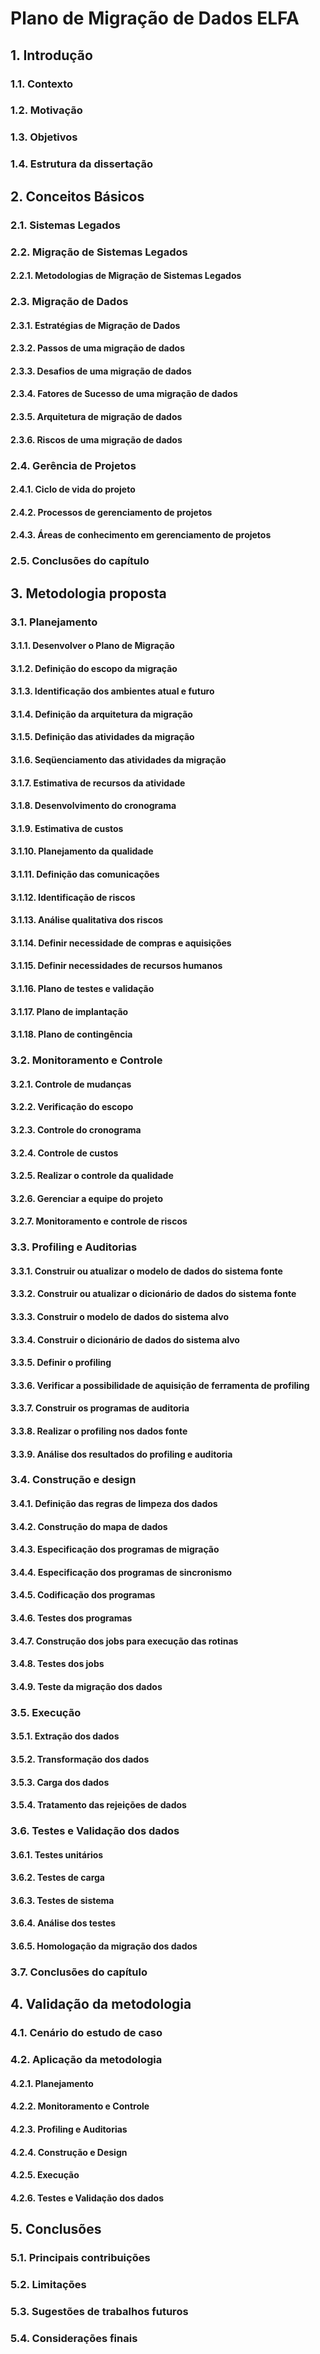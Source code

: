 # Plano de Migração de Dados ELFA

## 1. Introdução

### 1.1. Contexto

### 1.2. Motivação

### 1.3. Objetivos

### 1.4. Estrutura da dissertação

## 2. Conceitos Básicos

### 2.1. Sistemas Legados

### 2.2. Migração de Sistemas Legados

#### 2.2.1. Metodologias de Migração de Sistemas Legados

### 2.3. Migração de Dados

#### 2.3.1. Estratégias de Migração de Dados

#### 2.3.2. Passos de uma migração de dados

#### 2.3.3. Desafios de uma migração de dados

#### 2.3.4. Fatores de Sucesso de uma migração de dados

#### 2.3.5. Arquitetura de migração de dados

#### 2.3.6. Riscos de uma migração de dados

### 2.4. Gerência de Projetos

#### 2.4.1. Ciclo de vida do projeto

#### 2.4.2. Processos de gerenciamento de projetos

#### 2.4.3. Áreas de conhecimento em gerenciamento de projetos

### 2.5. Conclusões do capítulo

## 3. Metodologia proposta

### 3.1. Planejamento

#### 3.1.1. Desenvolver o Plano de Migração

#### 3.1.2. Definição do escopo da migração

#### 3.1.3. Identificação dos ambientes atual e futuro

#### 3.1.4. Definição da arquitetura da migração

#### 3.1.5. Definição das atividades da migração

#### 3.1.6. Seqüenciamento das atividades da migração

#### 3.1.7. Estimativa de recursos da atividade

#### 3.1.8. Desenvolvimento do cronograma

#### 3.1.9. Estimativa de custos

#### 3.1.10. Planejamento da qualidade

#### 3.1.11. Definição das comunicações

#### 3.1.12. Identificação de riscos

#### 3.1.13. Análise qualitativa dos riscos

#### 3.1.14. Definir necessidade de compras e aquisições

#### 3.1.15. Definir necessidades de recursos humanos

#### 3.1.16. Plano de testes e validação

#### 3.1.17. Plano de implantação

#### 3.1.18. Plano de contingência

### 3.2. Monitoramento e Controle

#### 3.2.1. Controle de mudanças

#### 3.2.2. Verificação do escopo

#### 3.2.3. Controle do cronograma

#### 3.2.4. Controle de custos

#### 3.2.5. Realizar o controle da qualidade

#### 3.2.6. Gerenciar a equipe do projeto

#### 3.2.7. Monitoramento e controle de riscos

### 3.3. Profiling e Auditorias

#### 3.3.1. Construir ou atualizar o modelo de dados do sistema fonte

#### 3.3.2. Construir ou atualizar o dicionário de dados do sistema fonte

#### 3.3.3. Construir o modelo de dados do sistema alvo

#### 3.3.4. Construir o dicionário de dados do sistema alvo

#### 3.3.5. Definir o profiling

#### 3.3.6. Verificar a possibilidade de aquisição de ferramenta de profiling

#### 3.3.7. Construir os programas de auditoria

#### 3.3.8. Realizar o profiling nos dados fonte

#### 3.3.9. Análise dos resultados do profiling e auditoria

### 3.4. Construção e design

#### 3.4.1. Definição das regras de limpeza dos dados

#### 3.4.2. Construção do mapa de dados

#### 3.4.3. Especificação dos programas de migração

#### 3.4.4. Especificação dos programas de sincronismo

#### 3.4.5. Codificação dos programas

#### 3.4.6. Testes dos programas

#### 3.4.7. Construção dos jobs para execução das rotinas

#### 3.4.8. Testes dos jobs

#### 3.4.9. Teste da migração dos dados

### 3.5. Execução

#### 3.5.1. Extração dos dados

#### 3.5.2. Transformação dos dados

#### 3.5.3. Carga dos dados

#### 3.5.4. Tratamento das rejeições de dados

### 3.6. Testes e Validação dos dados

#### 3.6.1. Testes unitários

#### 3.6.2. Testes de carga

#### 3.6.3. Testes de sistema

#### 3.6.4. Análise dos testes

#### 3.6.5. Homologação da migração dos dados

### 3.7. Conclusões do capítulo

## 4. Validação da metodologia

### 4.1. Cenário do estudo de caso

### 4.2. Aplicação da metodologia

#### 4.2.1. Planejamento

#### 4.2.2. Monitoramento e Controle

#### 4.2.3. Profiling e Auditorias

#### 4.2.4. Construção e Design

#### 4.2.5. Execução

#### 4.2.6. Testes e Validação dos dados

## 5. Conclusões

### 5.1. Principais contribuições

### 5.2. Limitações

### 5.3. Sugestões de trabalhos futuros

### 5.4. Considerações finais
